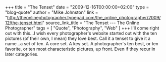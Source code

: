 +++
title             = "The Tenset"
date              = "2009-12-16T00:00:00+02:00"
type              = "blog-quote"
author            = "Mike Johnston"
link              = "http://theonlinephotographer.typepad.com/the_online_photographer/2009/12/the-tenset.html"
source_link_title = "The Tenset --- The Online Photographer"
tags              = [ "Quote", "Photography", "Web" ]
+++
I'll come right out with this...I wish every photographer's website started out with the ten pictures (of their own, I mean) they love best. Call it a tenset to give it a name...a set of ten. A core set. A key set. A photographer's ten best, or ten favorite, or ten most characteristic pictures, up front. Even if they recur in later categories.
